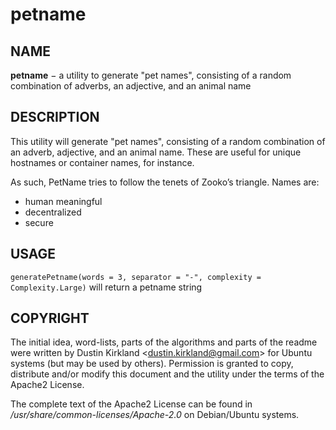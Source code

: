 # petname

## NAME

**petname** − a utility to generate "pet names", consisting of a random combination of adverbs, an adjective, and an animal name

## DESCRIPTION

This utility will generate "pet names", consisting of a random combination of an adverb, adjective, and an animal name. These are useful for unique hostnames or container names, for instance.

As such, PetName tries to follow the tenets of Zooko’s triangle. Names are:

- human meaningful
- decentralized
- secure

## USAGE

`generatePetname(words = 3, separator = "-", complexity = Complexity.Large)` will return a petname string

## COPYRIGHT

The initial idea, word-lists, parts of the algorithms and parts of the readme were written by Dustin Kirkland &lt;dustin.kirkland@gmail.com&gt; for Ubuntu systems (but may be used by others). Permission is granted to copy, distribute and/or modify this document and the utility under the terms of the Apache2 License.

The complete text of the Apache2 License can be found in */usr/share/common-licenses/Apache-2.0* on Debian/Ubuntu systems.
